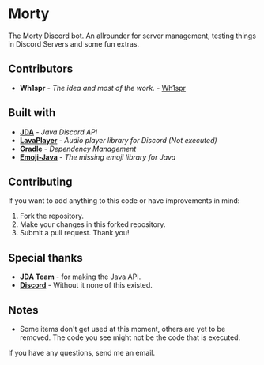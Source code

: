 # Morty
The Morty Discord bot. An allrounder for server management, testing things in Discord Servers and some fun extras.

## Contributors
* **Wh1spr** - *The idea and most of the work.* - [Wh1spr](https://github.com/Wh1spr)

## Built with
* **[JDA](https://github.com/DV8FromTheWorld/JDA)** - *Java Discord API*
* **[LavaPlayer](https://github.com/sedmelluq/lavaplayer)** - *Audio player library for Discord (Not executed)*
* **[Gradle](https://gradle.org)** - *Dependency Management*
* **[Emoji-Java](https://github.com/vdurmont/emoji-java)** - *The missing emoji library for Java*

## Contributing
If you want to add anything to this code or have improvements in mind:
1. Fork the repository.
2. Make your changes in this forked repository.
3. Submit a pull request.
Thank you!

## Special thanks
* **JDA Team** - for making the Java API.
* **[Discord](https://discord.gg)** - Without it none of this existed.

## Notes
- Some items don't get used at this moment, others are yet to be removed. The code you see might not be the code that is executed.

If you have any questions, send me an email.
